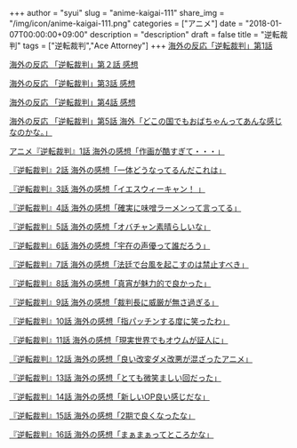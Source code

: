 +++
author = "syui"
slug = "anime-kaigai-111"
share_img = "/img/icon/anime-kaigai-111.png"
categories = ["アニメ"]
date = "2018-01-07T00:00:00+09:00"
description = "description"
draft = false
title = "逆転裁判"
tags = ["逆転裁判","Ace Attorney"]
+++
<a href="http://honyakutyuihou.hatenablog.com/entry/anime/gyakuten01" rel="nofollow" target="_blank" title="海外の反応「逆転裁判」第1話">海外の反応「逆転裁判」第1話</a>

<a href="http://honyakutyuihou.hatenablog.com/entry/anime/gyakuten02" rel="nofollow" target="_blank" title="海外の反応 「逆転裁判」第２話 感想">海外の反応 「逆転裁判」第２話 感想</a>

<a href="http://honyakutyuihou.hatenablog.com/entry/anime/gyakuten03" rel="nofollow" target="_blank" title="海外の反応 「逆転裁判」第3話 感想">海外の反応 「逆転裁判」第3話 感想</a>

<a href="http://honyakutyuihou.hatenablog.com/entry/anime/gyakuten04" rel="nofollow" target="_blank" title="海外の反応 「逆転裁判」第4話 感想">海外の反応 「逆転裁判」第4話 感想</a>

<a href="http://honyakutyuihou.hatenablog.com/entry/anime/gyakuten05" rel="nofollow" target="_blank" title="海外の反応 「逆転裁判」第5話 海外「どこの国でもおばちゃんってあんな感じなのかな。」">海外の反応 「逆転裁判」第5話 海外「どこの国でもおばちゃんってあんな感じなのかな。」</a>

<a href="http://soresore.net/archives/1055142253.html" rel="nofollow" target="_blank" title="アニメ『逆転裁判』1話 海外の感想「作画が酷すぎて・・・」">アニメ『逆転裁判』1話 海外の感想「作画が酷すぎて・・・」</a>

<a href="http://soresore.net/archives/1055503816.html" rel="nofollow" target="_blank" title="『逆転裁判』2話 海外の感想「一体どうなってるんだこれは」">『逆転裁判』2話 海外の感想「一体どうなってるんだこれは」</a>

<a href="http://soresore.net/archives/1055883930.html" rel="nofollow" target="_blank" title=" 『逆転裁判』3話 海外の感想「イエスウィーキャン！ 」"> 『逆転裁判』3話 海外の感想「イエスウィーキャン！ 」</a>

<a href="http://soresore.net/archives/1056255224.html" rel="nofollow" target="_blank" title=" 『逆転裁判』4話 海外の感想「確実に味噌ラーメンって言ってる」"> 『逆転裁判』4話 海外の感想「確実に味噌ラーメンって言ってる」</a>

<a href="http://soresore.net/archives/1056611363.html" rel="nofollow" target="_blank" title="『逆転裁判』5話 海外の感想「オバチャン素晴らしいな」">『逆転裁判』5話 海外の感想「オバチャン素晴らしいな」</a>

<a href="http://soresore.net/archives/1057076381.html" rel="nofollow" target="_blank" title="『逆転裁判』6話 海外の感想「宇在の声優って誰だろう」">『逆転裁判』6話 海外の感想「宇在の声優って誰だろう」</a>

<a href="http://soresore.net/archives/1057381064.html" rel="nofollow" target="_blank" title="『逆転裁判』7話 海外の感想「法廷で台風を起こすのは禁止すべき」">『逆転裁判』7話 海外の感想「法廷で台風を起こすのは禁止すべき」</a>

<a href="http://soresore.net/archives/1057735392.html" rel="nofollow" target="_blank" title="『逆転裁判』8話 海外の感想「真宵が魅力的で良かった」">『逆転裁判』8話 海外の感想「真宵が魅力的で良かった」</a>

<a href="http://soresore.net/archives/1057996609.html" rel="nofollow" target="_blank" title="『逆転裁判』9話 海外の感想「裁判長に威厳が無さ過ぎる」">『逆転裁判』9話 海外の感想「裁判長に威厳が無さ過ぎる」</a>

<a href="http://soresore.net/archives/1058169185.html" rel="nofollow" target="_blank" title=" 『逆転裁判』10話 海外の感想「指パッチンする度に笑ったわ」"> 『逆転裁判』10話 海外の感想「指パッチンする度に笑ったわ」</a>

<a href="http://soresore.net/archives/1058361633.html" rel="nofollow" target="_blank" title="『逆転裁判』11話 海外の感想「現実世界でもオウムが証人に」">『逆転裁判』11話 海外の感想「現実世界でもオウムが証人に」</a>

<a href="http://soresore.net/archives/1058567609.html" rel="nofollow" target="_blank" title="『逆転裁判』12話 海外の感想「良い改変ダメ改悪が混ざったアニメ」">『逆転裁判』12話 海外の感想「良い改変ダメ改悪が混ざったアニメ」</a>

<a href="http://soresore.net/archives/1058828882.html" rel="nofollow" target="_blank" title=" 『逆転裁判』13話 海外の感想「とても微笑ましい回だった」"> 『逆転裁判』13話 海外の感想「とても微笑ましい回だった」</a>

<a href="http://soresore.net/archives/1059187228.html" rel="nofollow" target="_blank" title=" 『逆転裁判』14話 海外の感想「新しいOP良い感じだな」"> 『逆転裁判』14話 海外の感想「新しいOP良い感じだな」</a>

<a href="http://soresore.net/archives/1059466833.html" rel="nofollow" target="_blank" title="『逆転裁判』15話 海外の感想「2期で良くなったな」">『逆転裁判』15話 海外の感想「2期で良くなったな」</a>

<a href="http://soresore.net/archives/1059655717.html" rel="nofollow" target="_blank" title="『逆転裁判』16話 海外の感想「まぁまぁってところかな」">『逆転裁判』16話 海外の感想「まぁまぁってところかな」</a>
